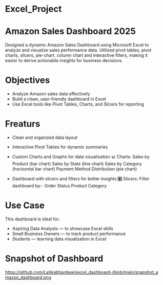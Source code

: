# Excel_Project

# Amazon Sales Dashboard 2025

Designed a dynamic Amazon Sales Dashboard using Microsoft Excel to analyze and visualize sales performance data. Utilized pivot tables, pivot charts, slicers, pie-chart, column chart and interactive filters, making it easier to derive actionable insights for business decisions.

# Objectives
* Analyze Amazon sales data effectively
* Build a clean, user-friendly dashboard in Excel
* Use Excel tools like Pivot Tables, Charts, and Slicers for reporting
  
# Freaturs
* Clean and organized data layout
* Interactive Pivot Tables for dynamic summaries
* Custom Charts and Graphs for data visualization
📊 Charts:
Sales by Product (bar chart)
Sales by State (line chart)
Sales by Category (horizontal bar chart)
Payment Method Distribution (pie chart)

* Dashboard with slicers and filters for better insights
🎛️ Slicers: Filter dashboard by:-
Order Status
Product Category
  
# Use Case 
This dashboard is ideal for:
* Aspiring Data Analysts — to showcase Excel skills
* Small Business Owners — to track product performance
* Students — learning data visualization in Excel

# Snapshot of Dashboard
 https://github.com/Latikabhardwaj/excel_dashboard-/blob/main/snapshot_amazon_dashboard.png

  

